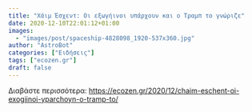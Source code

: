 ```yaml
---
title: "Χάιμ Έσχεντ: Οι εξωγήινοι υπάρχουν και ο Τραμπ το γνώριζε"
date: 2020-12-10T22:01:12+01:00
images:
  - "images/post/spaceship-4828098_1920-537x360.jpg"
author: "AstroBot"
categories: ["Ειδήσεις"]
tags: ["ecozen.gr"]
draft: false
---
```




Διαβάστε περισσότερα: https://ecozen.gr/2020/12/chaim-eschent-oi-exogiinoi-yparchoyn-o-tramp-to/
